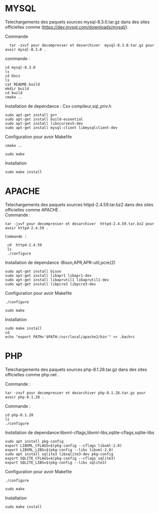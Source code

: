 # MYSQL

Telechargements des paquets sources  mysql-8.3.0.tar.gz dans des sites officielles comme (https://dev.mysql.com/downloads/mysql/).     

Commande 

```
  tar -zxvf pour decompresser et desarchiver  mysql-8.3.0.tar.gz pour avoir mysql-8.3.0 .
```

commande : 
```  
cd mysql-8.3.0
ls
cd Docs
ls
cat README.build  
mkdir build
cd build
cmake ..
```
Installation de dependance : Cxx compileur,sql_priv.h

```
sudo apt-get install g++ 
sudo apt-get install build-essential
sudo apt-get install libncurses5-dev  
sudo apt-get install mysql-client libmysqlclient-dev
```
Configuration pour avoir Makefile

```
cmake ..
```
```  
sudo make
```
Installation 
```  
sudo make install
```
# APACHE

Telechargements des paquets sources  httpd-2.4.59.tar.bz2 dans des sites officielles comme APACHE .  
Commande :

```
tar -jxvf pour decompresser et desarchiver  httpd-2.4.59.tar.bz2 pour avoir httpd-2.4.59 .
```
	Commande : 	
```
 cd  httpd-2.4.59
 ls
 ./configure
```
Installation de dependance :Bison,APR,APR-util,pcre(2)
```
sudo apt-get install bison
sudo apt-get install libapr1 libapr1-dev
sudo apt-get install libaprutil1 libaprutil1-dev
sudo apt-get install libpcre3 libpcre3-dev
```
Configuration pour avoir Makefile
```
./configure
```
```
sudo make
```
Installation
```
sudo make install
cd
echo "export PATH='$PATH:/usr/local/apache2/bin'" >> .bachrc
```
# PHP
	
Telechargements des paquets sources  php-8.1.28.tar.gz dans des sites officielles comme php.net .  
 
Commande :
```
tar -zxvf pour decompresser et desarchiver php-8.1.28.tar.gz pour avoir php-8.1.28 .
```
Commande : 
```
cd php-8.1.28 
ls 
./configure
```
Installation de dependance:libxml-cflags,libxml-libs,sqlite-cflags,sqlite-libs
```
sudo apt install pkg-config
export LIBXML_CFLAGS=$(pkg-config --cflags libxml-2.0)
export LIBXML_LIBS=$(pkg-config --libs libxml-2.0)
sudo apt install sqlite3 libsqlite3-dev pkg-config
export SQLITE_CFLAGS=$(pkg-config --cflags sqlite3)
export SQLITE_LIBS=$(pkg-config --libs sqlite3)
```
Configuration pour avoir Makefile
```
./configure
```
```
sudo make
```
Installation
```
sudo make install
```
